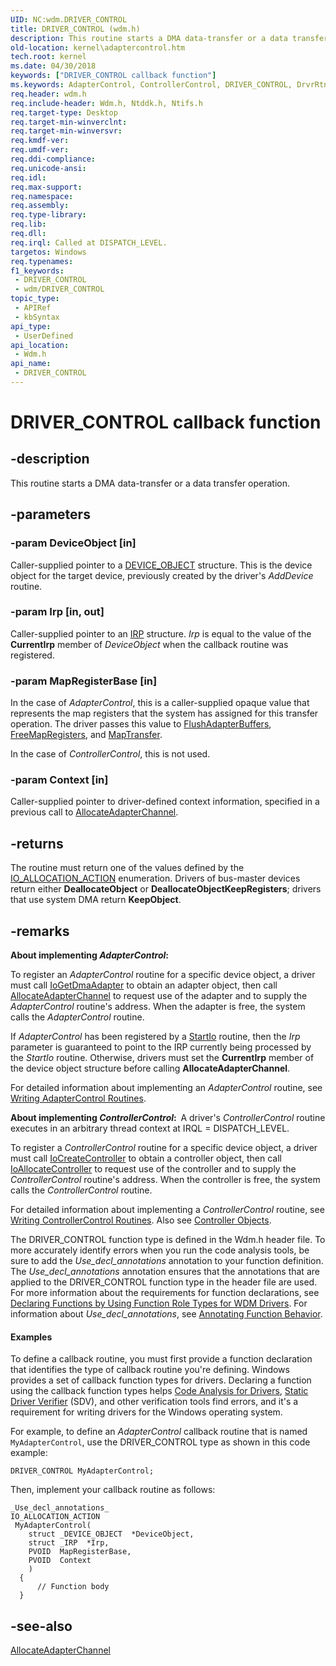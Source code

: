 ```yaml
---
UID: NC:wdm.DRIVER_CONTROL
title: DRIVER_CONTROL (wdm.h)
description: This routine starts a DMA data-transfer or a data transfer operation.
old-location: kernel\adaptercontrol.htm
tech.root: kernel
ms.date: 04/30/2018
keywords: ["DRIVER_CONTROL callback function"]
ms.keywords: AdapterControl, ControllerControl, DRIVER_CONTROL, DrvrRtns_1e3fb66d-8977-4894-a3ac-d310fdfa6515.xml, MyControl, MyControl routine [Kernel-Mode Driver Architecture], kernel.adaptercontrol, wdm/MyControl
req.header: wdm.h
req.include-header: Wdm.h, Ntddk.h, Ntifs.h
req.target-type: Desktop
req.target-min-winverclnt: 
req.target-min-winversvr: 
req.kmdf-ver: 
req.umdf-ver: 
req.ddi-compliance: 
req.unicode-ansi: 
req.idl: 
req.max-support: 
req.namespace: 
req.assembly: 
req.type-library: 
req.lib: 
req.dll: 
req.irql: Called at DISPATCH_LEVEL.
targetos: Windows
req.typenames: 
f1_keywords:
 - DRIVER_CONTROL
 - wdm/DRIVER_CONTROL
topic_type:
 - APIRef
 - kbSyntax
api_type:
 - UserDefined
api_location:
 - Wdm.h
api_name:
 - DRIVER_CONTROL
---
```


# DRIVER_CONTROL callback function


## -description

This routine starts a DMA data-transfer or a data transfer operation.

## -parameters

### -param DeviceObject [in]


Caller-supplied pointer to a <a href="/windows-hardware/drivers/ddi/wdm/ns-wdm-_device_object">DEVICE_OBJECT</a> structure. This is the device object for the target device, previously created by the driver's <i>AddDevice</i> routine.

### -param Irp [in, out]


Caller-supplied pointer to an <a href="/windows-hardware/drivers/ddi/wdm/ns-wdm-_irp">IRP</a> structure. <i>Irp</i> is equal to the value of the <b>CurrentIrp</b> member of <i>DeviceObject</i> when the callback routine was registered.

### -param MapRegisterBase [in]


In the case of <i>AdapterControl</i>, this is a caller-supplied opaque value that represents  the map registers that the system has assigned for this transfer operation. The driver passes this value to <a href="/windows-hardware/drivers/ddi/wdm/nc-wdm-pflush_adapter_buffers">FlushAdapterBuffers</a>, <a href="/windows-hardware/drivers/ddi/wdm/nc-wdm-pfree_map_registers">FreeMapRegisters</a>, and <a href="/windows-hardware/drivers/ddi/wdm/nc-wdm-pmap_transfer">MapTransfer</a>.

In the case of <i>ControllerControl</i>, this is not used.

### -param Context [in]


Caller-supplied pointer to driver-defined context information, specified in a previous call to <a href="/windows-hardware/drivers/ddi/wdm/nc-wdm-pallocate_adapter_channel">AllocateAdapterChannel</a>.

## -returns

The routine must return one of the values defined by the <a href="/windows-hardware/drivers/ddi/wdm/ne-wdm-_io_allocation_action">IO_ALLOCATION_ACTION</a> enumeration. Drivers of bus-master devices return either <b>DeallocateObject</b> or <b>DeallocateObjectKeepRegisters</b>; drivers that use system DMA return <b>KeepObject</b>.

## -remarks

<b>About implementing <i>AdapterControl</i>:  </b><p class="note">To register an <i>AdapterControl</i> routine for a specific device object, a driver must call <a href="/windows-hardware/drivers/ddi/wdm/nf-wdm-iogetdmaadapter">IoGetDmaAdapter</a> to obtain an adapter object, then call <a href="/windows-hardware/drivers/ddi/wdm/nc-wdm-pallocate_adapter_channel">AllocateAdapterChannel</a> to request use of the adapter and to supply the <i>AdapterControl</i> routine's address. When the adapter is free, the system calls the <i>AdapterControl</i> routine.

<p class="note">If <i>AdapterControl</i> has been registered by a <a href="/windows-hardware/drivers/ddi/wdm/nc-wdm-driver_startio">StartIo</a> routine, then the <i>Irp</i> parameter is guaranteed to point to the IRP currently being processed by the <i>StartIo</i> routine. Otherwise, drivers must set the <b>CurrentIrp</b> member of the device object structure before calling <b>AllocateAdapterChannel</b>.

<p class="note">For detailed information about implementing an <i>AdapterControl</i> routine, see <a href="/windows-hardware/drivers/kernel/writing-adaptercontrol-routines">Writing AdapterControl Routines</a>.



<b>About implementing <i>ControllerControl</i>:  </b>A driver's <i>ControllerControl</i> routine executes in an arbitrary thread context at IRQL = DISPATCH_LEVEL.

To register a <i>ControllerControl</i> routine for a specific device object, a driver must call <a href="/windows-hardware/drivers/ddi/ntddk/nf-ntddk-iocreatecontroller">IoCreateController</a> to obtain a controller object, then call <a href="/windows-hardware/drivers/ddi/ntddk/nf-ntddk-ioallocatecontroller">IoAllocateController</a> to request use of the controller and to supply the <i>ControllerControl</i> routine's address. When the controller is free, the system calls the <i>ControllerControl</i> routine.

For detailed information about implementing a <i>ControllerControl</i> routine, see <a href="/windows-hardware/drivers/kernel/writing-controllercontrolroutines">Writing ControllerControl Routines</a>. Also see <a href="/windows-hardware/drivers/kernel/using-controller-objects">Controller Objects</a>.



The DRIVER_CONTROL function type is defined in the Wdm.h header file. To more accurately identify errors when you run the code analysis tools, be sure to add the _Use_decl_annotations_ annotation to your function definition. The _Use_decl_annotations_ annotation ensures that the annotations that are applied to the DRIVER_CONTROL function type in the header file are used. For more information about the requirements for function declarations, see <a href="/windows-hardware/drivers/devtest/declaring-functions-using-function-role-types-for-wdm-drivers">Declaring Functions by Using Function Role Types for WDM Drivers</a>. For information about _Use_decl_annotations_, see <a href="/visualstudio/code-quality/annotating-function-behavior">Annotating Function Behavior</a>.


#### Examples

To define a callback routine, you must first provide a function declaration that identifies the type of callback routine you're defining. Windows provides a set of callback function types for drivers. Declaring a function using the callback function types helps <a href="/windows-hardware/drivers/devtest/code-analysis-for-drivers">Code Analysis for Drivers</a>, <a href="/windows-hardware/drivers/devtest/static-driver-verifier">Static Driver Verifier</a> (SDV), and other verification tools find errors, and it's a requirement for writing drivers for the Windows operating system.

For example, to define an <i>AdapterControl</i> callback routine that is named <code>MyAdapterControl</code>, use the DRIVER_CONTROL type as shown in this code example:


```
DRIVER_CONTROL MyAdapterControl;
```

Then, implement your callback routine as follows:


```
_Use_decl_annotations_
IO_ALLOCATION_ACTION
 MyAdapterControl(
    struct _DEVICE_OBJECT  *DeviceObject,
    struct _IRP  *Irp,
    PVOID  MapRegisterBase,
    PVOID  Context
    )
  {
      // Function body
  }
```

## -see-also

<a href="/windows-hardware/drivers/ddi/wdm/nc-wdm-pallocate_adapter_channel">AllocateAdapterChannel</a>

